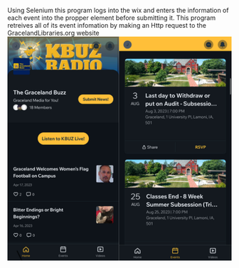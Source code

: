 Using Selenium this program logs into the wix and enters the information of each event into the propper element before submitting it. This program retreives all of its event infomation by making an Http request to the GracelandLibraries.org website
![alt text](https://github.com/Joshober/GracelandBuzzFeed/blob/main/Buzz.png?raw=true)

